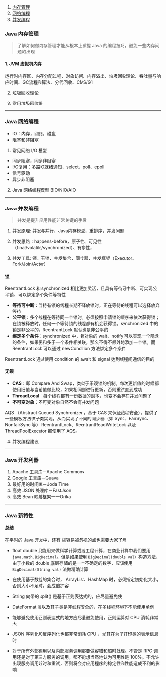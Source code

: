 1. [内存管理](#Java内存管理)
2. [网络编程](#Java网络编程)
3. [并发编程](#Java并发编程)

### Java 内存管理
> 了解如何做内存管理才能从根本上掌握 Java 的编程技巧，避免一些内存问题的出现

#### 1. JVM 虚拟机内存

运行时内存区、内存分配过程、对象访问、内存溢出、垃圾回收理论、吞吐量与响应时间、GC流程和算法、分代回收、CMS/G1

2. 垃圾回收理论

3. 常用垃圾回收器

---

### Java 网络编程

- IO：内存，网络，磁盘
- 阻塞和非阻塞

1. 常见网络 I/O 模型
- 同步阻塞，同步非阻塞
- I/O复用：多路IO就绪通知，select、poll、epoll
- 信号驱动
- 异步非阻塞

2. Java 网络编程模型
BIO/NIO/AIO

---
### Java 并发编程
> 并发是提升应用性能非常关键的手段

1. 并发原理: 并发与并行，Java内存模型，重排序，并发问题
2. 并发思路：happens-before，原子性、可见性（final/volatile/synchronized）、有序性，

3. 并发工具: [锁](#锁)，[无锁](#无锁)，并发集合，同步器，并发框架（Executor、Fork/Join/Actor）

#### 锁
ReentrantLock 和 synchronized 相比更加灵活，且具有等待可中断、可实现公平锁、可以绑定多个条件等特性

- **等待可中断**：当持有锁的线程长期不释放锁时，正在等待的线程可以选择放弃等待
- **公平锁**：多个线程在等待同一个锁时，必须按照申请锁的顺序来依次获得锁；在锁被释放时，任何一个等待锁的线程都有机会获得锁。synchronized 中的锁是非公平的，ReentrantLock 默认也是非公平的
- **绑定多个条件**：synchronized 中，锁对象的 wait、notify 可以实现一个隐含的条件，如果要和多于一个条件相关联，那么不得不额外地添加一个锁。而 ReentrantLock 可以通过 newCondition 方法绑定多个条件

ReentrantLock 通过使用 condition 的 await 和 signal 达到线程间通信的目的

#### 无锁
- **CAS**：即 Compare And Swap，类似于乐观锁的机制。每次更新值的时候都使用旧值与当前值做比较，如果相同则进行更新，否则重试直到成功
- **ThreadLocal**：每个线程都有一份数据的副本，也变不会存在并发问题了
- **不可变对象**：不可变对象自然不会有并发问题

AQS （Abstract Queued Synchronizer ，基于 CAS 来保证线程安全），提供了一些模板方法供子类实现，从而实现了不同的同步器（如 Sync、FairSync、NonfairSync 等） ReentrantLock、ReentrantReadWriteLock 以及
ThreadPoolExecutor 都使用了 AQS。

4. 并发编程建议

---
### Java 开发利器
1. Apache 工具库－Apache Commons
2. Google 工具库－Guava
3. 最好用的时间库－Joda Time
4. 高效 JSON 处理库－FastJson
5. 高效 Bean 映射框架一一Orika

---
### Java 新特性

#### 总结
在平时的 Java 开发中，还有 些容易被忽视的点也需要大家了解
- float double 只能用来做科学计算或者工程计算，在商业计算中我们要用 `java.math.BigDecimal`。但是如果使用 `BigDecimal(double val）`构造方法， 由于小数的
double 底层存储的是一个不确定的数字，应该使用 `BigDecimal(String val)` 法做精确计算

- 在使用基于数组的集合时， ArrayList、HashMap 时，必须指定初始化大小，否则大小不足时，会成倍扩容

- String 向带的 split() 是基于正则表达式的，应尽量避免使
- DateFormat 类以及其子类是非线程安全的，在多线程环境下不能使用单例

- 能够避免使用正则表达式的地方应尽量避免使用，正则运算对 CPU
消耗非常大

- JSON 序列化和反序列化也都非常消耗 CPU ，尤其在为了打印类的表示信息时

- 对于所有外部调用以及内部服务调用都要做容错和超时处理。不管是 RPC 调用还是对于第三方服务的调用，都不能想当然地认为可用性是 100%。不允许出现服务调用超时和重试，否则将会对应用程序的稳定性和性能造成不利的影响
